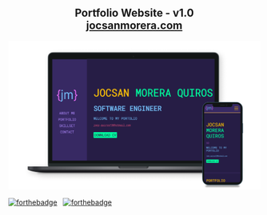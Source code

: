 <h2 align="center">
  Portfolio Website - v1.0<br/>
  <a href="https://soumyajit.vercel.app/" target="_blank">jocsanmorera.com</a>
</h2>

![JocsanMorera](/assets/img/readme/Readme.png)


[![forthebadge](https://forthebadge.com/images/badges/built-with-love.svg)](https://forthebadge.com) &nbsp;
[![forthebadge](https://forthebadge.com/images/badges/made-with-javascript.svg)](https://forthebadge.com) 
